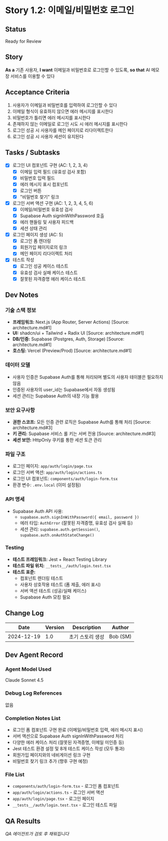 # Story 1.2: 이메일/비밀번호 로그인

## Status
Ready for Review

## Story
**As a** 기존 사용자,
**I want** 이메일과 비밀번호로 로그인할 수 있도록,
**so that** AI 메모장 서비스를 이용할 수 있다

## Acceptance Criteria
1. 사용자가 이메일과 비밀번호를 입력하여 로그인할 수 있다
2. 이메일 형식이 유효하지 않으면 에러 메시지를 표시한다
3. 비밀번호가 틀리면 에러 메시지를 표시한다
4. 존재하지 않는 이메일로 로그인 시도 시 에러 메시지를 표시한다
5. 로그인 성공 시 사용자를 메인 페이지로 리다이렉트한다
6. 로그인 성공 시 사용자 세션이 유지된다

## Tasks / Subtasks
- [x] 로그인 UI 컴포넌트 구현 (AC: 1, 2, 3, 4)
  - [x] 이메일 입력 필드 (유효성 검사 포함)
  - [x] 비밀번호 입력 필드
  - [x] 에러 메시지 표시 컴포넌트
  - [x] 로그인 버튼
  - [x] "비밀번호 찾기" 링크
- [x] 로그인 서버 액션 구현 (AC: 1, 2, 3, 4, 5, 6)
  - [x] 이메일/비밀번호 유효성 검사
  - [x] Supabase Auth signInWithPassword 호출
  - [x] 에러 핸들링 및 사용자 피드백
  - [x] 세션 상태 관리
- [x] 로그인 페이지 생성 (AC: 5)
  - [x] 로그인 폼 렌더링
  - [x] 회원가입 페이지로의 링크
  - [x] 메인 페이지 리다이렉트 처리
- [x] 테스트 작성
  - [x] 로그인 성공 케이스 테스트
  - [x] 유효성 검사 실패 케이스 테스트
  - [x] 잘못된 자격증명 에러 케이스 테스트

## Dev Notes

### 기술 스택 정보
- **프레임워크:** Next.js (App Router, Server Actions) [Source: architecture.md#1]
- **UI:** shadcn/ui + Tailwind + Radix UI [Source: architecture.md#1]
- **DB/인증:** Supabase (Postgres, Auth, Storage) [Source: architecture.md#1]
- **호스팅:** Vercel (Preview/Prod) [Source: architecture.md#1]

### 데이터 모델
- 사용자 인증은 Supabase Auth를 통해 처리되며 별도의 사용자 테이블은 필요하지 않음
- 인증된 사용자의 user_id는 Supabase에서 자동 생성됨
- 세션 관리는 Supabase Auth의 내장 기능 활용

### 보안 요구사항
- **권한 스코프:** 모든 인증 관련 로직은 Supabase Auth를 통해 처리 [Source: architecture.md#3]
- **키 관리:** Supabase 서비스 롤 키는 서버 전용 [Source: architecture.md#3]
- **세션 보안:** HttpOnly 쿠키를 통한 세션 토큰 관리

### 파일 구조
- 로그인 페이지: `app/auth/login/page.tsx`
- 로그인 서버 액션: `app/auth/login/actions.ts`
- 로그인 UI 컴포넌트: `components/auth/login-form.tsx`
- 환경 변수: `.env.local` (이미 설정됨)

### API 명세
- Supabase Auth API 사용:
  - `supabase.auth.signInWithPassword({ email, password })`
  - 에러 타입: `AuthError` (잘못된 자격증명, 유효성 검사 실패 등)
  - 세션 관리: `supabase.auth.getSession()`, `supabase.auth.onAuthStateChange()`

### Testing
- **테스트 프레임워크:** Jest + React Testing Library
- **테스트 파일 위치:** `__tests__/auth/login.test.tsx`
- **테스트 표준:**
  - 컴포넌트 렌더링 테스트
  - 사용자 상호작용 테스트 (폼 제출, 에러 표시)
  - 서버 액션 테스트 (성공/실패 케이스)
  - Supabase Auth 모킹 필요

## Change Log
| Date | Version | Description | Author |
|------|---------|-------------|--------|
| 2024-12-19 | 1.0 | 초기 스토리 생성 | Bob (SM) |

## Dev Agent Record

### Agent Model Used
Claude Sonnet 4.5

### Debug Log References
없음

### Completion Notes List
- 로그인 폼 컴포넌트 구현 완료 (이메일/비밀번호 입력, 에러 메시지 표시)
- 서버 액션으로 Supabase Auth signInWithPassword 처리
- 다양한 에러 케이스 처리 (잘못된 자격증명, 이메일 미인증 등)
- Jest 테스트 환경 설정 및 8개 테스트 케이스 작성 (모두 통과)
- 회원가입 페이지와의 네비게이션 링크 구현
- 비밀번호 찾기 링크 추가 (향후 구현 예정)

### File List
- `components/auth/login-form.tsx` - 로그인 폼 컴포넌트
- `app/auth/login/actions.ts` - 로그인 서버 액션
- `app/auth/login/page.tsx` - 로그인 페이지
- `__tests__/auth/login.test.tsx` - 로그인 테스트 파일

## QA Results
*QA 에이전트가 검토 후 채워집니다*
